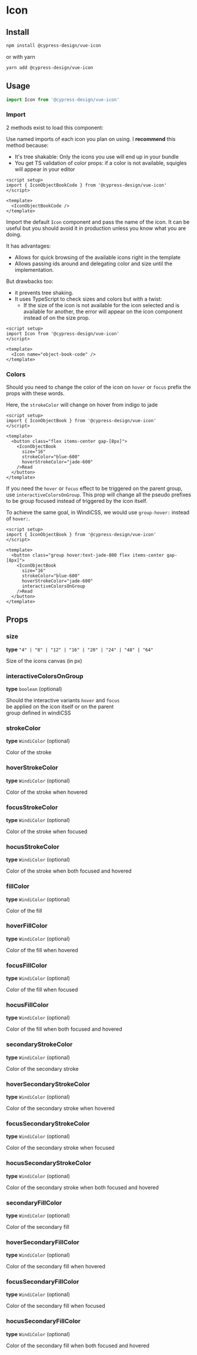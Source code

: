 # Icon

## Install

```bash
npm install @cypress-design/vue-icon
```

or with yarn

```bash
yarn add @cypress-design/vue-icon
```

## Usage

```ts
import Icon from '@cypress-design/vue-icon'
```

### Import

2 methods exist to load this component:

Use named imports of each icon you plan on using.
I **recommend** this method because:

- It's tree shakable: Only the icons you use will end up in your bundle
- You get TS validation of color props: if a color is not available, squigles will appear in your editor

```vue live
<script setup>
import { IconObjectBookCode } from '@cypress-design/vue-icon'
</script>

<template>
  <IconObjectBookCode />
</template>
```

Import the default `Icon` component and pass the name of the icon. It can be useful but you should avoid it in production unless you know what you are doing.

It has advantages:

- Allows for quick browsing of the available icons right in the template
- Allows passing ids around and delegating color and size until the implementation.

But drawbacks too:

- it prevents tree shaking.
- It uses TypeScript to check sizes and colors but with a twist:
  - If the size of the icon is not available for the icon selected and is available for another, the error will appear on the icon component instead of on the size prop.

```vue live
<script setup>
import Icon from '@cypress-design/vue-icon'
</script>

<template>
  <Icon name="object-book-code" />
</template>
```

### Colors

Should you need to change the color of the icon on `hover` or `focus` prefix the props with these words.

Here, the `strokeColor` will change on hover from indigo to jade

```vue live
<script setup>
import { IconObjectBook } from '@cypress-design/vue-icon'
</script>

<template>
  <button class="flex items-center gap-[8px]">
    <IconObjectBook
      size="16"
      strokeColor="blue-600"
      hoverStrokeColor="jade-600"
    />Read
  </button>
</template>
```

If you need the `hover` or `focus` effect to be triggered on the parent group, use `interactiveColorsOnGroup`.
This prop will change all the pseudo prefixes to be group focused instead of triggered by the icon itself.

To achieve the same goal, in WindiCSS, we would use `group-hover:` instead of `hover:`.

```vue live
<script setup>
import { IconObjectBook } from '@cypress-design/vue-icon'
</script>

<template>
  <button class="group hover:text-jade-800 flex items-center gap-[8px]">
    <IconObjectBook
      size="16"
      strokeColor="blue-600"
      hoverStrokeColor="jade-600"
      interactiveColorsOnGroup
    />Read
  </button>
</template>
```

<!-- props are hardcoded here since volar (vue-component-meta) breaks before getting to generate a proper doc for it -->

## Props

### size

<p><b>type</b> <code class="bg-gray-50 dark:bg-gray-800 py-[2px] px-[4px]">"4" | "8" | "12" | "16" | "20" | "24" | "48" | "64"</code></p>

Size of the icons canvas (in px)

### interactiveColorsOnGroup

<p><b>type</b> <code class="bg-gray-50 dark:bg-gray-800 py-[2px] px-[4px]">boolean</code> (optional)</p>

Should the interactive variants `hover` and `focus`<br/>be applied on the icon itself or on the parent<br/>group defined in windiCSS

### strokeColor

<p><b>type</b> <code class="bg-gray-50 dark:bg-gray-800 py-[2px] px-[4px]">WindiColor</code> (optional)</p>

Color of the stroke

### hoverStrokeColor

<p><b>type</b> <code class="bg-gray-50 dark:bg-gray-800 py-[2px] px-[4px]">WindiColor</code> (optional)</p>

Color of the stroke when hovered

### focusStrokeColor

<p><b>type</b> <code class="bg-gray-50 dark:bg-gray-800 py-[2px] px-[4px]">WindiColor</code> (optional)</p>

Color of the stroke when focused

### hocusStrokeColor

<p><b>type</b> <code class="bg-gray-50 dark:bg-gray-800 py-[2px] px-[4px]">WindiColor</code> (optional)</p>

Color of the stroke when both focused and hovered

### fillColor

<p><b>type</b> <code class="bg-gray-50 dark:bg-gray-800 py-[2px] px-[4px]">WindiColor</code> (optional)</p>

Color of the fill

### hoverFillColor

<p><b>type</b> <code class="bg-gray-50 dark:bg-gray-800 py-[2px] px-[4px]">WindiColor</code> (optional)</p>

Color of the fill when hovered

### focusFillColor

<p><b>type</b> <code class="bg-gray-50 dark:bg-gray-800 py-[2px] px-[4px]">WindiColor</code> (optional)</p>

Color of the fill when focused

### hocusFillColor

<p><b>type</b> <code class="bg-gray-50 dark:bg-gray-800 py-[2px] px-[4px]">WindiColor</code> (optional)</p>

Color of the fill when both focused and hovered

### secondaryStrokeColor

<p><b>type</b> <code class="bg-gray-50 dark:bg-gray-800 py-[2px] px-[4px]">WindiColor</code> (optional)</p>

Color of the secondary stroke

### hoverSecondaryStrokeColor

<p><b>type</b> <code class="bg-gray-50 dark:bg-gray-800 py-[2px] px-[4px]">WindiColor</code> (optional)</p>

Color of the secondary stroke when hovered

### focusSecondaryStrokeColor

<p><b>type</b> <code class="bg-gray-50 dark:bg-gray-800 py-[2px] px-[4px]">WindiColor</code> (optional)</p>

Color of the secondary stroke when focused

### hocusSecondaryStrokeColor

<p><b>type</b> <code class="bg-gray-50 dark:bg-gray-800 py-[2px] px-[4px]">WindiColor</code> (optional)</p>

Color of the secondary stroke when both focused and hovered

### secondaryFillColor

<p><b>type</b> <code class="bg-gray-50 dark:bg-gray-800 py-[2px] px-[4px]">WindiColor</code> (optional)</p>

Color of the secondary fill

### hoverSecondaryFillColor

<p><b>type</b> <code class="bg-gray-50 dark:bg-gray-800 py-[2px] px-[4px]">WindiColor</code> (optional)</p>

Color of the secondary fill when hovered

### focusSecondaryFillColor

<p><b>type</b> <code class="bg-gray-50 dark:bg-gray-800 py-[2px] px-[4px]">WindiColor</code> (optional)</p>

Color of the secondary fill when focused

### hocusSecondaryFillColor

<p><b>type</b> <code class="bg-gray-50 dark:bg-gray-800 py-[2px] px-[4px]">WindiColor</code> (optional)</p>

Color of the secondary fill when both focused and hovered
